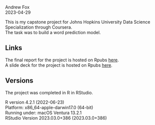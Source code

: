 Andrew Fox
<br>2023-04-29

This is my capstone project for Johns Hopkins University Data Science Specialization through Coursera.
<br>The task was to build a word prediction model.

## Links
The final report for the project is hosted on Rpubs [here](https://rpubs.com/AndrewFox/1053392).
<br>
A slide deck for the project is hosted on Rpubs [here](https://rpubs.com/AndrewFox/1042904).

## Versions
The project was completed in R in RStudio.

R version 4.2.1 (2022-06-23)
<br>Platform: x86_64-apple-darwin17.0 (64-bit)
<br>Running under: macOS Ventura 13.2.1
<br>RStudio Version 2023.03.0+386 (2023.03.0+386)
